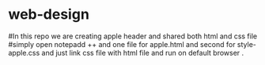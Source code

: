 # web-design
#In this repo we are creating apple header and shared both html and css file
#simply open notepadd ++ and one file for apple.html and second for style-apple.css and just link css file with html file and run on default browser .
